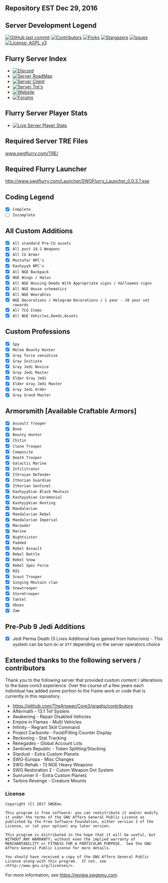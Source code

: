 ## Repository EST Dec 29, 2016 

## Server Development Legend
<!--
*** Thanks for checking out this README Template. If you have a suggestion that would
*** make this better, please fork the repo and create a pull request or simply open
*** an issue with the tag "enhancement".
*** Thanks again! Now go create something AMAZING! :D
-->




<!-- PROJECT SHIELDS -->
<!--
*** I'm using markdown "reference style" links for readability.
*** Reference links are enclosed in brackets [ ] instead of parentheses ( ).
*** See the bottom of this document for the declaration of the reference variables
*** for contributors-url, forks-url, etc. This is an optional, concise syntax you may use.
*** https://www.markdownguide.org/basic-syntax/#reference-style-links
-->
[![GitHub last commit](https://img.shields.io/github/last-commit/Thrax989/SWGFlurry.svg)](https://github.com/Thrax989/SWGFlurry/commits/master)
[![Contributors][contributors-shield]][contributors-url]
[![Forks][forks-shield]][forks-url]
[![Stargazers][stars-shield]][stars-url]
[![Issues][issues-shield]][issues-url]
[![License: AGPL v3](https://img.shields.io/badge/License-AGPL_v3-blue.svg)](https://github.com/Thrax989/SWGFlurry/blob/master/LICENSE)

## Flurry Server Index  ##
  * [![Discord](https://discord.com/api/guilds/938174380171747348/widget.png)](https://discord.gg/TEKEqSCQvd) 
  * [![Server RoadMap ](https://img.shields.io/badge/Server%20Roadmap-Click%20Here-005f71.svg?style=plastic)](https://trello.com/b/fawSAKWE/swg-flurry-classic-server)
  * [![Server Client ](https://img.shields.io/badge/Server%20Client-Click%20Here-005f71.svg?style=plastic)](http://www.swgflurry.com/Launcher/SWGFlurry_Launcher_0.0.3.7.exe) 
  * [![Server Tre's ](https://img.shields.io/badge/Server%20Tre's-Click%20Here-005f71.svg?style=plastic)](https://mega.nz/#F!fw0EzZ4I!RfRwyqE859Ad3kGlQv7T4Q) 
  * [![Website ](https://img.shields.io/badge/Server%20Website-Click%20Here-005f71.svg?style=plastic)](http://www.swgflurry.com) 
  * [![Forums ](https://img.shields.io/badge/Server%20Forum's-Click%20Here-005f71.svg?style=plastic)](http://www.swgflurry.com/forum/) 

## Flurry Server Player Stats  ##
  * [![Live Server Player Stats ](https://img.shields.io/badge/Server%20LivePlayerStats-Click%20Here-005f71.svg?style=plastic)](http://www.swgflurry.com/stats/search.php) 

## Required Server TRE Files
www.swgflurry.com/TRE/

## Required Flurry Launcher
http://www.swgflurry.com/Launcher/SWGFlurry_Launcher_0.0.3.7.exe
  
## Coding Legend
- [x] `Complete`
- [ ] `Incomplete`

## All Custom Additions
- [x] `All standard Pre-CU assets`
- [x] `All post 14.1 Weapons`
- [x] `All CU Armor`
- [x] `Mustafar NPC's`
- [x] `Kashyyyk NPC's`
- [x] `All NGE Backpack`
- [x] `NGE Wings / Halos`
- [x] `All NGE Housing Deeds With Appropriate signs / Halloween signs`
- [x] `All NGE House schematics`
- [x] `All NGE Wearables`
- [x] `NGE Decorations / Hologram Decorations / 1 year - 10 year vet rewards`
- [x] `All TCG Items`
- [x] `All NGE Vehicles,Deeds,Assets`

## Custom Professions
- [x] `Spy`
- [x] `Melee Bounty Hunter`
- [x] `Gray force sensative`
- [x] `Gray Initiate`
- [x] `Gray Jedi Novice` 
- [x] `Gray Jedi Master`
- [x] `Elder Gray Jedi`
- [x] `Elder Gray Jedi Master`
- [x] `Gray Jedi Order`
- [x] `Gray Grand Master`

## Armorsmith [Available Craftable Armors]
- [x] `Assault Trooper`
- [x] `Bone`
- [x] `Bounty Hunter`
- [x] `Chitin`
- [x] `Clone Trooper`
- [x] `Composite` 
- [x] `Death Trooper`
- [x] `Galactic Marine`
- [x] `Infilitrator`
- [x] `Ithroian Defender`
- [x] `Ithorian Guardian`
- [x] `Ithorian Sentinel`
- [x] `Kashyyykian Black Moutain`
- [x] `Kashyyykian Ceremonial`
- [x] `Kashyyykian Hunting`
- [x] `Mandalorian`
- [x] `Mandalorian Rebel`
- [x] `Mandalorian Imperial`
- [x] `Marauder`
- [x] `Marine`
- [x] `Nightsister`
- [x] `Padded`
- [x] `Rebel Assault`
- [x] `Rebel Battle`
- [x] `Rebel Snow`
- [x] `Rebel Spec Force`
- [x] `RIS`
- [x] `Scout Trooper`
- [x] `Singing Moutain clan`
- [x] `Snowtrooper`
- [x] `Stormtrooper`
- [x] `Tantel`
- [x] `Ubues`
- [x] `Zam`

## Pre-Pub 9 Jedi Additions
- [x] Jedi Perma Death (3 Lives Additional lives gained from holocrons) - This system can be turn  `On` or  `Off` depending on the server operators choice

## Extended thanks to the following servers / contributors
Thank you to the following server that provided custom content / alterations to the base core3 experience. Over the course of a few years each individual has added some portion to the frame work or code that is currently in this repository.

  * https://github.com/TheAnswer/Core3/graphs/contributors
  * Aftermath - 13.1 Tef System
  * Awakening - Repair Disabled Vehicles
  * Empire in Flames - Multi Vehicles
  * Infinity - Regrant Skill Command
  * Project Carbonite - Food/Filling Counter Display
  * Reckoning - Stat Tracking
  * Renegades - Global Account Lots
  * Sentinels Republic - Token Splitting/Stacking
  * Stardust - Extra Custom Planets
  * SWG-Europa - Misc Changes
  * SWG-Rehab - 13 NGE Heavy Weapons
  * SWG Restoration 2 - Cutom Weapon Dot System
  * Sunrunner II - Extra Custom Planets
  * Tarkins Revenge - Creature Mounts

### License ###
    Copyright (C) 2017 SWGEmu

    This program is free software: you can redistribute it and/or modify
    it under the terms of the GNU Affero General Public License as published by the Free Software Foundation, either version 3 of the License, or (at your option) any later version.

    This program is distributed in the hope that it will be useful, but WITHOUT ANY WARRANTY; without even the implied warranty of MERCHANTABILITY or FITNESS FOR A PARTICULAR PURPOSE.  See the GNU Affero General Public License for more details.

    You should have received a copy of the GNU Affero General Public License along with this program.  If not, see <http://www.gnu.org/licenses/>.

For more information, see https://review.swgemu.com.

<!-- MARKDOWN LINKS & IMAGES -->
<!-- https://www.markdownguide.org/basic-syntax/#reference-style-links -->
[contributors-shield]: https://img.shields.io/github/contributors/Thrax989/SWGFlurry.svg?style=flat-square
[contributors-url]: https://github.com/Thrax989/SWGFlurry/graphs/contributors
[forks-shield]: https://img.shields.io/github/forks/Thrax989/SWGFlurry.svg?style=flat-square
[forks-url]: https://github.com/Thrax989/SWGFlurry/network/members
[stars-shield]: https://img.shields.io/github/stars/Thrax989/SWGFlurry.svg?style=flat-square
[stars-url]: https://github.com/Thrax989/SWGFlurry/stargazers
[issues-shield]: https://img.shields.io/github/issues/Thrax989/SWGFlurry.svg?style=flat-square
[issues-url]: https://github.com/Thrax989/SWGFlurry/issues
